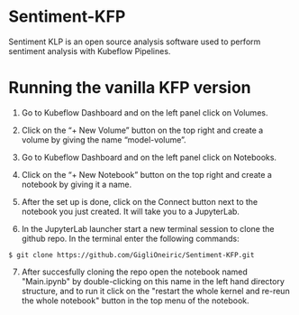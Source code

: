 # Sentiment-KFP
Sentiment KLP is an open source analysis software used to perform sentiment analysis with Kubeflow Pipelines.

# Running the vanilla KFP version

1. Go to Kubeflow Dashboard and on the left panel click on Volumes.

2. Click on the “+ New Volume” button on the top right and create a volume by giving the name “model-volume”. 

3. Go to Kubeflow Dashboard and on the left panel click on Notebooks.

4. Click on the “+ New Notebook” button on the top right and create a notebook by giving it a name.

5. After the set up is done, click on the Connect button next to the notebook you just created. It will take you to a JupyterLab.

6. In the JupyterLab launcher start a new terminal session to clone the github repo. In the terminal enter the following commands:

 ```$ git clone https://github.com/GigliOneiric/Sentiment-KFP.git``` 

7. After succesfully cloning the repo open the notebook named "Main.ipynb" by double-clicking on this name in the left hand directory structure, and to run it click on the "restart the whole kernel and re-reun the whole notebook" button in the top menu of the notebook.
